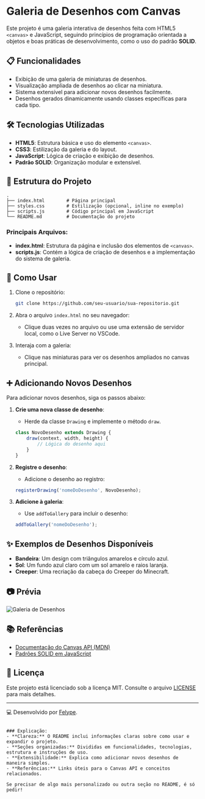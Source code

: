 # Galeria de Desenhos com Canvas

Este projeto é uma galeria interativa de desenhos feita com HTML5 `<canvas>` e JavaScript, seguindo princípios de programação orientada a objetos e boas práticas de desenvolvimento, como o uso do padrão **SOLID**.

## 📋 Funcionalidades

- Exibição de uma galeria de miniaturas de desenhos.
- Visualização ampliada de desenhos ao clicar na miniatura.
- Sistema extensível para adicionar novos desenhos facilmente.
- Desenhos gerados dinamicamente usando classes específicas para cada tipo.

## 🛠️ Tecnologias Utilizadas

- **HTML5**: Estrutura básica e uso do elemento `<canvas>`.
- **CSS3**: Estilização da galeria e do layout.
- **JavaScript**: Lógica de criação e exibição de desenhos.
- **Padrão SOLID**: Organização modular e extensível.

## 📂 Estrutura do Projeto

```
.
├── index.html        # Página principal
├── styles.css        # Estilização (opcional, inline no exemplo)
├── scripts.js        # Código principal em JavaScript
└── README.md         # Documentação do projeto
```

### Principais Arquivos:

- **index.html**: Estrutura da página e inclusão dos elementos de `<canvas>`.
- **scripts.js**: Contém a lógica de criação de desenhos e a implementação do sistema de galeria.

## 🚀 Como Usar

1. Clone o repositório:
   ```bash
   git clone https://github.com/seu-usuario/sua-repositorio.git
   ```

2. Abra o arquivo `index.html` no seu navegador:
   - Clique duas vezes no arquivo ou use uma extensão de servidor local, como o Live Server no VSCode.

3. Interaja com a galeria:
   - Clique nas miniaturas para ver os desenhos ampliados no canvas principal.

## ➕ Adicionando Novos Desenhos

Para adicionar novos desenhos, siga os passos abaixo:

1. **Crie uma nova classe de desenho**:
   - Herde da classe `Drawing` e implemente o método `draw`.
   ```javascript
   class NovoDesenho extends Drawing {
       draw(context, width, height) {
           // Lógica do desenho aqui
       }
   }
   ```

2. **Registre o desenho**:
   - Adicione o desenho ao registro:
   ```javascript
   registerDrawing('nomeDoDesenho', NovoDesenho);
   ```

3. **Adicione à galeria**:
   - Use `addToGallery` para incluir o desenho:
   ```javascript
   addToGallery('nomeDoDesenho');
   ```

## ✨ Exemplos de Desenhos Disponíveis

- **Bandeira**: Um design com triângulos amarelos e círculo azul.
- **Sol**: Um fundo azul claro com um sol amarelo e raios laranja.
- **Creeper**: Uma recriação da cabeça do Creeper do Minecraft.

## 📷 Prévia

![Galeria de Desenhos](desenho/desenhos)

## 📚 Referências

- [Documentação do Canvas API (MDN)](https://developer.mozilla.org/en-US/docs/Web/API/Canvas_API)
- [Padrões SOLID em JavaScript](https://javascript.plainenglish.io/solid-principles-in-javascript-67b4bdae91b3)

## 📄 Licença

Este projeto está licenciado sob a licença MIT. Consulte o arquivo [LICENSE](LICENSE) para mais detalhes.

---

💻 Desenvolvido por [Felype](https://github.com/FelypeDantas).
```

### Explicação:
- **Clareza:** O README inclui informações claras sobre como usar e expandir o projeto.
- **Seções organizadas:** Divididas em funcionalidades, tecnologias, estrutura e instruções de uso.
- **Extensibilidade:** Explica como adicionar novos desenhos de maneira simples.
- **Referências:** Links úteis para o Canvas API e conceitos relacionados. 

Se precisar de algo mais personalizado ou outra seção no README, é só pedir!
